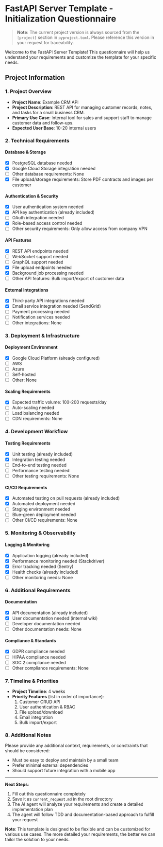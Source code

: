 # FastAPI Server Template - Initialization Questionnaire

> **Note:** The current project version is always sourced from the `[project]` section in `pyproject.toml`. Please reference this version in your request for traceability.

Welcome to the FastAPI Server Template! This questionnaire will help us understand your requirements and customize the template for your specific needs.

## Project Information

### 1. Project Overview
- **Project Name**: Example CRM API
- **Project Description**: REST API for managing customer records, notes, and tasks for a small business CRM.
- **Primary Use Case**: Internal tool for sales and support staff to manage customer data and follow-ups.
- **Expected User Base**: 10-20 internal users

### 2. Technical Requirements

#### Database & Storage
- [x] PostgreSQL database needed
- [x] Google Cloud Storage integration needed
- [ ] Other database requirements: None
- [x] File upload/storage requirements: Store PDF contracts and images per customer

#### Authentication & Security
- [x] User authentication system needed
- [x] API key authentication (already included)
- [ ] OAuth integration needed
- [x] Role-based access control needed
- [ ] Other security requirements: Only allow access from company VPN

#### API Features
- [x] REST API endpoints needed
- [ ] WebSocket support needed
- [ ] GraphQL support needed
- [x] File upload endpoints needed
- [x] Background job processing needed
- [ ] Other API features: Bulk import/export of customer data

#### External Integrations
- [x] Third-party API integrations needed
- [x] Email service integration needed (SendGrid)
- [ ] Payment processing needed
- [ ] Notification services needed
- [ ] Other integrations: None

### 3. Deployment & Infrastructure

#### Deployment Environment
- [x] Google Cloud Platform (already configured)
- [ ] AWS
- [ ] Azure
- [ ] Self-hosted
- [ ] Other: None

#### Scaling Requirements
- [x] Expected traffic volume: 100-200 requests/day
- [ ] Auto-scaling needed
- [ ] Load balancing needed
- [ ] CDN requirements: None

### 4. Development Workflow

#### Testing Requirements
- [x] Unit testing (already included)
- [x] Integration testing needed
- [ ] End-to-end testing needed
- [ ] Performance testing needed
- [ ] Other testing requirements: None

#### CI/CD Requirements
- [x] Automated testing on pull requests (already included)
- [x] Automated deployment needed
- [ ] Staging environment needed
- [ ] Blue-green deployment needed
- [ ] Other CI/CD requirements: None

### 5. Monitoring & Observability

#### Logging & Monitoring
- [x] Application logging (already included)
- [x] Performance monitoring needed (Stackdriver)
- [x] Error tracking needed (Sentry)
- [x] Health checks (already included)
- [ ] Other monitoring needs: None

### 6. Additional Requirements

#### Documentation
- [x] API documentation (already included)
- [x] User documentation needed (internal wiki)
- [ ] Developer documentation needed
- [ ] Other documentation needs: None

#### Compliance & Standards
- [x] GDPR compliance needed
- [ ] HIPAA compliance needed
- [ ] SOC 2 compliance needed
- [ ] Other compliance requirements: None

### 7. Timeline & Priorities

- **Project Timeline**: 4 weeks
- **Priority Features** (list in order of importance):
  1. Customer CRUD API
  2. User authentication & RBAC
  3. File upload/download
  4. Email integration
  5. Bulk import/export

### 8. Additional Notes

Please provide any additional context, requirements, or constraints that should be considered:

- Must be easy to deploy and maintain by a small team
- Prefer minimal external dependencies
- Should support future integration with a mobile app

---

**Next Steps**: 
1. Fill out this questionnaire completely
2. Save it as `current_request.md` in the root directory
3. The AI agent will analyze your requirements and create a detailed implementation plan
4. The agent will follow TDD and documentation-based approach to fulfill your request

**Note**: This template is designed to be flexible and can be customized for various use cases. The more detailed your requirements, the better we can tailor the solution to your needs. 